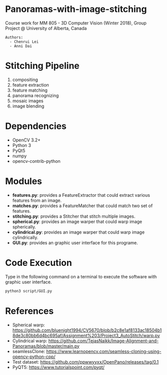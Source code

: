 # Panoramas-with-image-stitching
Course work for MM 805 - 3D Computer Vision (Winter 2018), Group Project @ University of Alberta, Canada

```
Authors:
  - Chenrui Lei
  - Anni Dai
```

# Stitching Pipeline
1. compositing
1. feature extraction
2. feature matching
3. panorama recognizing
4. mosaic images
5. image blending

# Dependencies
- OpenCV 3.2+
- Python 3
- PyQt5
- numpy
- opencv-contrib-python

# Modules
- **features.py**: provides a FeatureExtractor that could extract various features from an image.
- **matches.py**: provides a FeatureMatcher that could match two set of features.
- **stitching.py**: provides a Stitcher that stitch multiple images.
- **spherical.py**: provides an image warper that could warp image spherically.
- **cylindrical.py**: provides an image warper that could warp image cylindrically.
- **GUI.py**: provides an graphic user interface for this programe.

# Code Execution
Type in the following command on a terminal to execute the software with graphic user interface.

```bash
python3 script/GUI.py
```

# References
- Spherical warp: https://github.com/bluenight1994/CV5670/blob/b2c8e1af8133ac18504b18de3c80bb6d4bc695af/Assignment%203/Project3_AutoStitch/warp.py
- Cylindrical warp: https://github.com/TejasNaikk/Image-Alignment-and-Panoramas/blob/master/main.py
- seamlessClone: https://www.learnopencv.com/seamless-cloning-using-opencv-python-cpp/
- Test dataset: https://github.com/ppwwyyxx/OpenPano/releases/tag/0.1
- PyQT5: https://www.tutorialspoint.com/pyqt/
